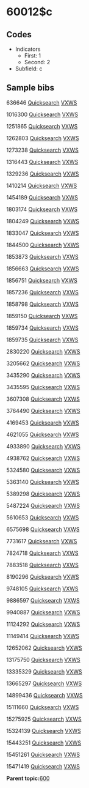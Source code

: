# 60012$c

## Codes

-   Indicators
    -   First: 1
    -   Second: 2
-   Subfield: c

## Sample bibs

636646 [Quicksearch](https://search.library.yale.edu/catalog/636646) [VXWS](http://prodorbis.library.yale.edu:7014/vxws/GetHoldingsService?bibId=636646)

1016300 [Quicksearch](https://search.library.yale.edu/catalog/1016300) [VXWS](http://prodorbis.library.yale.edu:7014/vxws/GetHoldingsService?bibId=1016300)

1251865 [Quicksearch](https://search.library.yale.edu/catalog/1251865) [VXWS](http://prodorbis.library.yale.edu:7014/vxws/GetHoldingsService?bibId=1251865)

1262803 [Quicksearch](https://search.library.yale.edu/catalog/1262803) [VXWS](http://prodorbis.library.yale.edu:7014/vxws/GetHoldingsService?bibId=1262803)

1273238 [Quicksearch](https://search.library.yale.edu/catalog/1273238) [VXWS](http://prodorbis.library.yale.edu:7014/vxws/GetHoldingsService?bibId=1273238)

1316443 [Quicksearch](https://search.library.yale.edu/catalog/1316443) [VXWS](http://prodorbis.library.yale.edu:7014/vxws/GetHoldingsService?bibId=1316443)

1329236 [Quicksearch](https://search.library.yale.edu/catalog/1329236) [VXWS](http://prodorbis.library.yale.edu:7014/vxws/GetHoldingsService?bibId=1329236)

1410214 [Quicksearch](https://search.library.yale.edu/catalog/1410214) [VXWS](http://prodorbis.library.yale.edu:7014/vxws/GetHoldingsService?bibId=1410214)

1454189 [Quicksearch](https://search.library.yale.edu/catalog/1454189) [VXWS](http://prodorbis.library.yale.edu:7014/vxws/GetHoldingsService?bibId=1454189)

1803174 [Quicksearch](https://search.library.yale.edu/catalog/1803174) [VXWS](http://prodorbis.library.yale.edu:7014/vxws/GetHoldingsService?bibId=1803174)

1804249 [Quicksearch](https://search.library.yale.edu/catalog/1804249) [VXWS](http://prodorbis.library.yale.edu:7014/vxws/GetHoldingsService?bibId=1804249)

1833047 [Quicksearch](https://search.library.yale.edu/catalog/1833047) [VXWS](http://prodorbis.library.yale.edu:7014/vxws/GetHoldingsService?bibId=1833047)

1844500 [Quicksearch](https://search.library.yale.edu/catalog/1844500) [VXWS](http://prodorbis.library.yale.edu:7014/vxws/GetHoldingsService?bibId=1844500)

1853873 [Quicksearch](https://search.library.yale.edu/catalog/1853873) [VXWS](http://prodorbis.library.yale.edu:7014/vxws/GetHoldingsService?bibId=1853873)

1856663 [Quicksearch](https://search.library.yale.edu/catalog/1856663) [VXWS](http://prodorbis.library.yale.edu:7014/vxws/GetHoldingsService?bibId=1856663)

1856751 [Quicksearch](https://search.library.yale.edu/catalog/1856751) [VXWS](http://prodorbis.library.yale.edu:7014/vxws/GetHoldingsService?bibId=1856751)

1857236 [Quicksearch](https://search.library.yale.edu/catalog/1857236) [VXWS](http://prodorbis.library.yale.edu:7014/vxws/GetHoldingsService?bibId=1857236)

1858798 [Quicksearch](https://search.library.yale.edu/catalog/1858798) [VXWS](http://prodorbis.library.yale.edu:7014/vxws/GetHoldingsService?bibId=1858798)

1859150 [Quicksearch](https://search.library.yale.edu/catalog/1859150) [VXWS](http://prodorbis.library.yale.edu:7014/vxws/GetHoldingsService?bibId=1859150)

1859734 [Quicksearch](https://search.library.yale.edu/catalog/1859734) [VXWS](http://prodorbis.library.yale.edu:7014/vxws/GetHoldingsService?bibId=1859734)

1859735 [Quicksearch](https://search.library.yale.edu/catalog/1859735) [VXWS](http://prodorbis.library.yale.edu:7014/vxws/GetHoldingsService?bibId=1859735)

2830220 [Quicksearch](https://search.library.yale.edu/catalog/2830220) [VXWS](http://prodorbis.library.yale.edu:7014/vxws/GetHoldingsService?bibId=2830220)

3205662 [Quicksearch](https://search.library.yale.edu/catalog/3205662) [VXWS](http://prodorbis.library.yale.edu:7014/vxws/GetHoldingsService?bibId=3205662)

3435290 [Quicksearch](https://search.library.yale.edu/catalog/3435290) [VXWS](http://prodorbis.library.yale.edu:7014/vxws/GetHoldingsService?bibId=3435290)

3435595 [Quicksearch](https://search.library.yale.edu/catalog/3435595) [VXWS](http://prodorbis.library.yale.edu:7014/vxws/GetHoldingsService?bibId=3435595)

3607308 [Quicksearch](https://search.library.yale.edu/catalog/3607308) [VXWS](http://prodorbis.library.yale.edu:7014/vxws/GetHoldingsService?bibId=3607308)

3764490 [Quicksearch](https://search.library.yale.edu/catalog/3764490) [VXWS](http://prodorbis.library.yale.edu:7014/vxws/GetHoldingsService?bibId=3764490)

4169453 [Quicksearch](https://search.library.yale.edu/catalog/4169453) [VXWS](http://prodorbis.library.yale.edu:7014/vxws/GetHoldingsService?bibId=4169453)

4621055 [Quicksearch](https://search.library.yale.edu/catalog/4621055) [VXWS](http://prodorbis.library.yale.edu:7014/vxws/GetHoldingsService?bibId=4621055)

4933890 [Quicksearch](https://search.library.yale.edu/catalog/4933890) [VXWS](http://prodorbis.library.yale.edu:7014/vxws/GetHoldingsService?bibId=4933890)

4938762 [Quicksearch](https://search.library.yale.edu/catalog/4938762) [VXWS](http://prodorbis.library.yale.edu:7014/vxws/GetHoldingsService?bibId=4938762)

5324580 [Quicksearch](https://search.library.yale.edu/catalog/5324580) [VXWS](http://prodorbis.library.yale.edu:7014/vxws/GetHoldingsService?bibId=5324580)

5363140 [Quicksearch](https://search.library.yale.edu/catalog/5363140) [VXWS](http://prodorbis.library.yale.edu:7014/vxws/GetHoldingsService?bibId=5363140)

5389298 [Quicksearch](https://search.library.yale.edu/catalog/5389298) [VXWS](http://prodorbis.library.yale.edu:7014/vxws/GetHoldingsService?bibId=5389298)

5487224 [Quicksearch](https://search.library.yale.edu/catalog/5487224) [VXWS](http://prodorbis.library.yale.edu:7014/vxws/GetHoldingsService?bibId=5487224)

5610653 [Quicksearch](https://search.library.yale.edu/catalog/5610653) [VXWS](http://prodorbis.library.yale.edu:7014/vxws/GetHoldingsService?bibId=5610653)

6575698 [Quicksearch](https://search.library.yale.edu/catalog/6575698) [VXWS](http://prodorbis.library.yale.edu:7014/vxws/GetHoldingsService?bibId=6575698)

7731617 [Quicksearch](https://search.library.yale.edu/catalog/7731617) [VXWS](http://prodorbis.library.yale.edu:7014/vxws/GetHoldingsService?bibId=7731617)

7824718 [Quicksearch](https://search.library.yale.edu/catalog/7824718) [VXWS](http://prodorbis.library.yale.edu:7014/vxws/GetHoldingsService?bibId=7824718)

7883518 [Quicksearch](https://search.library.yale.edu/catalog/7883518) [VXWS](http://prodorbis.library.yale.edu:7014/vxws/GetHoldingsService?bibId=7883518)

8190296 [Quicksearch](https://search.library.yale.edu/catalog/8190296) [VXWS](http://prodorbis.library.yale.edu:7014/vxws/GetHoldingsService?bibId=8190296)

9748105 [Quicksearch](https://search.library.yale.edu/catalog/9748105) [VXWS](http://prodorbis.library.yale.edu:7014/vxws/GetHoldingsService?bibId=9748105)

9886597 [Quicksearch](https://search.library.yale.edu/catalog/9886597) [VXWS](http://prodorbis.library.yale.edu:7014/vxws/GetHoldingsService?bibId=9886597)

9940887 [Quicksearch](https://search.library.yale.edu/catalog/9940887) [VXWS](http://prodorbis.library.yale.edu:7014/vxws/GetHoldingsService?bibId=9940887)

11124292 [Quicksearch](https://search.library.yale.edu/catalog/11124292) [VXWS](http://prodorbis.library.yale.edu:7014/vxws/GetHoldingsService?bibId=11124292)

11149414 [Quicksearch](https://search.library.yale.edu/catalog/11149414) [VXWS](http://prodorbis.library.yale.edu:7014/vxws/GetHoldingsService?bibId=11149414)

12652062 [Quicksearch](https://search.library.yale.edu/catalog/12652062) [VXWS](http://prodorbis.library.yale.edu:7014/vxws/GetHoldingsService?bibId=12652062)

13175750 [Quicksearch](https://search.library.yale.edu/catalog/13175750) [VXWS](http://prodorbis.library.yale.edu:7014/vxws/GetHoldingsService?bibId=13175750)

13335329 [Quicksearch](https://search.library.yale.edu/catalog/13335329) [VXWS](http://prodorbis.library.yale.edu:7014/vxws/GetHoldingsService?bibId=13335329)

13665297 [Quicksearch](https://search.library.yale.edu/catalog/13665297) [VXWS](http://prodorbis.library.yale.edu:7014/vxws/GetHoldingsService?bibId=13665297)

14899436 [Quicksearch](https://search.library.yale.edu/catalog/14899436) [VXWS](http://prodorbis.library.yale.edu:7014/vxws/GetHoldingsService?bibId=14899436)

15111660 [Quicksearch](https://search.library.yale.edu/catalog/15111660) [VXWS](http://prodorbis.library.yale.edu:7014/vxws/GetHoldingsService?bibId=15111660)

15275925 [Quicksearch](https://search.library.yale.edu/catalog/15275925) [VXWS](http://prodorbis.library.yale.edu:7014/vxws/GetHoldingsService?bibId=15275925)

15324139 [Quicksearch](https://search.library.yale.edu/catalog/15324139) [VXWS](http://prodorbis.library.yale.edu:7014/vxws/GetHoldingsService?bibId=15324139)

15443251 [Quicksearch](https://search.library.yale.edu/catalog/15443251) [VXWS](http://prodorbis.library.yale.edu:7014/vxws/GetHoldingsService?bibId=15443251)

15451261 [Quicksearch](https://search.library.yale.edu/catalog/15451261) [VXWS](http://prodorbis.library.yale.edu:7014/vxws/GetHoldingsService?bibId=15451261)

15471419 [Quicksearch](https://search.library.yale.edu/catalog/15471419) [VXWS](http://prodorbis.library.yale.edu:7014/vxws/GetHoldingsService?bibId=15471419)

**Parent topic:**[600](../../tags/600/600.md)

